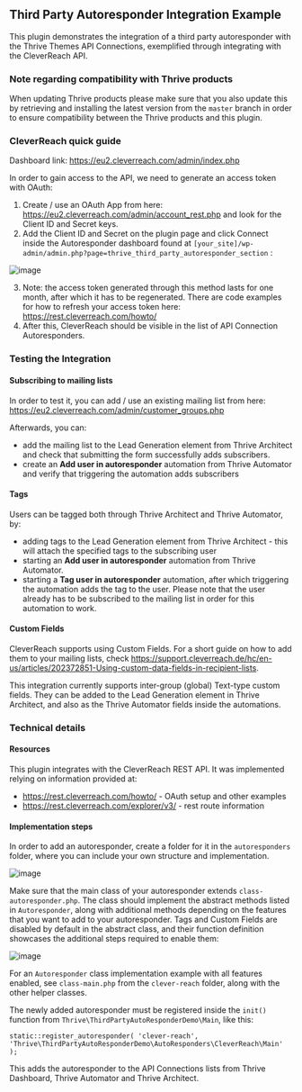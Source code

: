 ## Third Party Autoresponder Integration Example

This plugin demonstrates the integration of a third party autoresponder with the Thrive Themes API Connections, exemplified through integrating with the CleverReach API.

### Note regarding compatibility with Thrive products
When updating Thrive products please make sure that you also update this by retrieving and installing the latest version from the `master` branch in order to ensure compatibility between the Thrive products and this plugin.

### CleverReach quick guide

Dashboard link: https://eu2.cleverreach.com/admin/index.php

In order to gain access to the API, we need to generate an access token with OAuth:
1. Create / use an OAuth App from here: https://eu2.cleverreach.com/admin/account_rest.php and look for the Client ID and Secret keys.
2. Add the Client ID and Secret on the plugin page and click Connect inside the Autoresponder dashboard found at `[your_site]/wp-admin/admin.php?page=thrive_third_party_autoresponder_section` :

![image](https://user-images.githubusercontent.com/26145465/159869031-d20b956f-fbbb-4956-8119-9eed8f1244bf.png)

3. Note: the access token generated through this method lasts for one month, after which it has to be regenerated. There are code examples for how to refresh your access token here: https://rest.cleverreach.com/howto/ 
4. After this, CleverReach should be visible in the list of API Connection Autoresponders.

### Testing the Integration
#### Subscribing to mailing lists
In order to test it, you can add / use an existing mailing list from here: https://eu2.cleverreach.com/admin/customer_groups.php

Afterwards, you can:
- add the mailing list to the Lead Generation element from Thrive Architect and check that submitting the form successfully adds subscribers.
- create an **Add user in autoresponder** automation from Thrive Automator and verify that triggering the automation adds subscribers
#### Tags
Users can be tagged both through Thrive Architect and Thrive Automator, by:
- adding tags to the Lead Generation element from Thrive Architect - this will attach the specified tags to the subscribing user
- starting an **Add user in autoresponder** automation from Thrive Automator.
- starting a **Tag user in autoresponder** automation, after which triggering the automation adds the tag to the user. Please note that the user already has to be subscribed to the mailing list in order for this automation to work.

#### Custom Fields
CleverReach supports using Custom Fields. For a short guide on how to add them to your mailing lists, check https://support.cleverreach.de/hc/en-us/articles/202372851-Using-custom-data-fields-in-recipient-lists.

This integration currently supports inter-group (global) Text-type custom fields.
They can be added to the Lead Generation element in Thrive Architect, and also as the Thrive Automator fields inside the automations.

### Technical details
#### Resources
This plugin integrates with the CleverReach REST API. It was implemented relying on information provided at:
- https://rest.cleverreach.com/howto/ - OAuth setup and other examples
- https://rest.cleverreach.com/explorer/v3/ - rest route information

#### Implementation steps
In order to add an autoresponder, create a folder for it in the `autoresponders` folder, where you can include your own structure and implementation.

![image](https://user-images.githubusercontent.com/26145465/159694514-3bc1b523-a6db-414d-a4e8-b8b314b6e13a.png)

Make sure that the main class of your autoresponder extends `class-autoresponder.php`. 
The class should implement the abstract methods listed in `Autoresponder`, along with additional methods depending on the features that you want to add to your autoresponder. Tags and Custom Fields are disabled by default in the abstract class, and their function definition showcases the additional steps required to enable them:

![image](https://user-images.githubusercontent.com/26145465/159706041-950fe2b0-7813-4152-af94-8685c97f5494.png)

For an `Autoresponder` class implementation example with all features enabled, see `class-main.php` from the `clever-reach` folder, along with the other helper classes.

The newly added autoresponder must be registered inside the `init()` function from `Thrive\ThirdPartyAutoResponderDemo\Main`, like this:

`static::register_autoresponder( 'clever-reach', 'Thrive\ThirdPartyAutoResponderDemo\AutoResponders\CleverReach\Main' );`

This adds the autoresponder to the API Connections lists from Thrive Dashboard, Thrive Automator and Thrive Architect.
